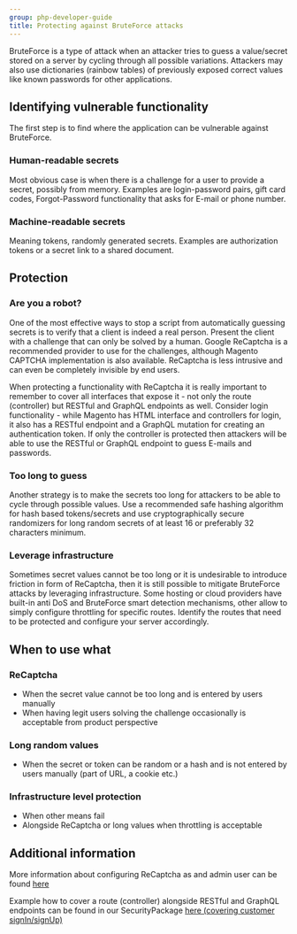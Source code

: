 ```yaml
---
group: php-developer-guide
title: Protecting against BruteForce attacks
---
```


BruteForce is a type of attack when an attacker tries to guess a value/secret stored on a server by cycling through
all possible variations. Attackers may also use dictionaries (rainbow tables) of previously exposed correct values
like known passwords for other applications.

## Identifying vulnerable functionality
The first step is to find where the application can be vulnerable against BruteForce.

### Human-readable secrets
Most obvious case is when there is a challenge for a user to provide a secret, possibly from memory. Examples are
login-password pairs, gift card codes, Forgot-Password functionality that asks for E-mail or phone number.

### Machine-readable secrets
Meaning tokens, randomly generated secrets. Examples are authorization tokens or a secret link to a shared document.

## Protection
### Are you a robot?
One of the most effective ways to stop a script from automatically guessing secrets is to verify that a client is
indeed a real person. Present the client with a challenge that can only be solved by a human.
Google ReCaptcha is a recommended provider to use for the challenges, although Magento CAPTCHA implementation is also
available. ReCaptcha is less intrusive and can even be completely invisible by end users.

When protecting a functionality with ReCaptcha it is really important to remember to cover all interfaces that expose
it - not only the route (controller) but RESTful and GraphQL endpoints as well. Consider login functionality - while
Magento has HTML interface and controllers for login, it also has a RESTful endpoint and a GraphQL mutation for
creating an authentication token. If only the controller is protected then attackers will be able to use the RESTful
or GraphQL endpoint to guess E-mails and passwords.

### Too long to guess
Another strategy is to make the secrets too long for attackers to be able to cycle through possible values. Use
a recommended safe hashing algorithm for hash based tokens/secrets and use cryptographically secure randomizers for
long random secrets of at least 16 or preferably 32 characters minimum.

### Leverage infrastructure
Sometimes secret values cannot be too long or it is undesirable to introduce friction in form of ReCaptcha, then it is
still possible to mitigate BruteForce attacks by leveraging infrastructure. Some hosting or cloud providers have built-in
anti DoS and BruteForce smart detection mechanisms, other allow to simply configure throttling for specific routes.
Identify the routes that need to be protected and configure your server accordingly.

## When to use what
### ReCaptcha

*  When the secret value cannot be too long and is entered by users manually
*  When having legit users solving the challenge occasionally is acceptable from product perspective

### Long random values

*  When the secret or token can be random or a hash and is not entered by users manually (part of URL, a cookie etc.)

### Infrastructure level protection

*  When other means fail
*  Alongside ReCaptcha or long values when throttling is acceptable

## Additional information
More information about configuring ReCaptcha as and admin user can be found
[here](https://docs.magento.com/user-guide/stores/security-google-recaptcha.html)

Example how to cover a route (controller) alongside RESTful and GraphQL endpoints can be found in our SecurityPackage
[here (covering customer signIn/signUp)](https://github.com/magento/security-package/tree/develop/ReCaptchaCustomer)
